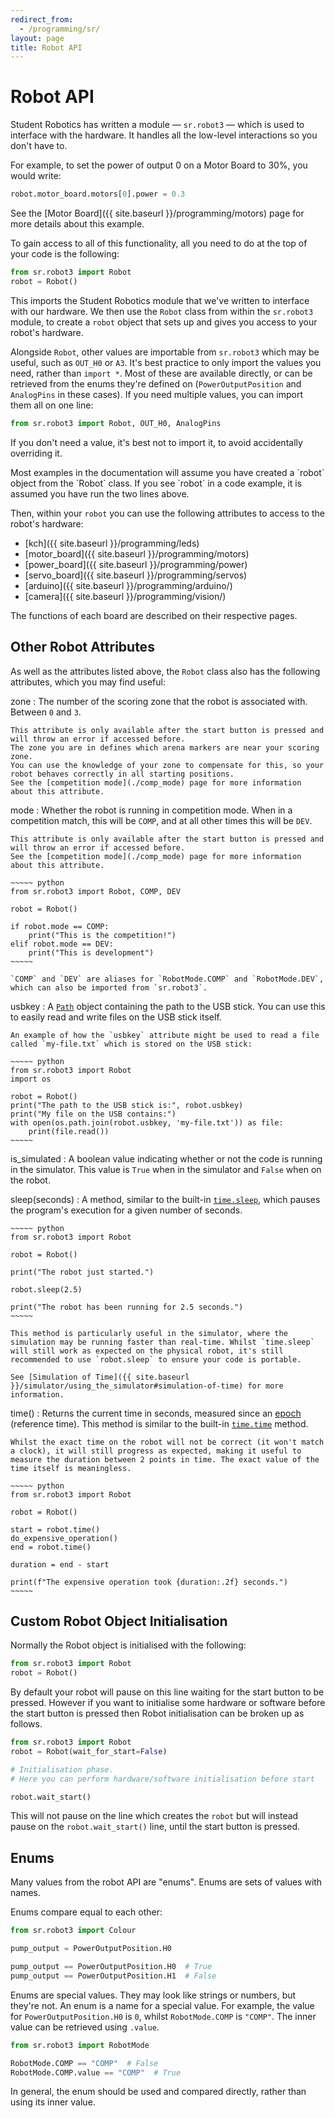 ```yaml
---
redirect_from:
  - /programming/sr/
layout: page
title: Robot API
---
```


# Robot API

Student Robotics has written a module &mdash; `sr.robot3`  &mdash; which is used to interface with the hardware.
It handles all the low-level interactions so you don't have to.

For example, to set the power of output 0 on a Motor Board to 30%, you would write:

~~~~~ python
robot.motor_board.motors[0].power = 0.3
~~~~~

<div class="info" markdown="1">
See the [Motor Board]({{ site.baseurl }}/programming/motors) page for more details about this example.
</div>

To gain access to all of this functionality, all you need to do at the top of your code is the following:

~~~~~ python
from sr.robot3 import Robot
robot = Robot()
~~~~~

This imports the Student Robotics module that we've written to interface with our hardware.
We then use the `Robot` class from within the `sr.robot3` module, to create a `robot` object that sets up and gives you access to your robot's hardware.

Alongside `Robot`, other values are importable from `sr.robot3` which may be useful, such as `OUT_H0` or `A3`. It's best practice to only import the values you need, rather than `import *`. Most of these are available directly, or can be retrieved from the enums they're defined on (`PowerOutputPosition` and `AnalogPins` in these cases). If you need multiple values, you can import them all on one line:

~~~~ python
from sr.robot3 import Robot, OUT_H0, AnalogPins
~~~~

If you don't need a value, it's best not to import it, to avoid accidentally overriding it.

<div class="info" markdown="1">
Most examples in the documentation will assume you have created a `robot` object from the `Robot` class.
If you see `robot` in a code example, it is assumed you have run the two lines above.
</div>

Then, within your `robot` you can use the following attributes to access to the robot's hardware:

* [kch]({{ site.baseurl }}/programming/leds)
* [motor_board]({{ site.baseurl }}/programming/motors)
* [power_board]({{ site.baseurl }}/programming/power)
* [servo_board]({{ site.baseurl }}/programming/servos)
* [arduino]({{ site.baseurl }}/programming/arduino/)
* [camera]({{ site.baseurl }}/programming/vision/)

The functions of each board are described on their respective pages.

## Other Robot Attributes

As well as the attributes listed above, the `Robot` class also has the following attributes, which you may find useful:

zone
:   The number of the scoring zone that the robot is associated with.
    Between `0` and `3`.

    This attribute is only available after the start button is pressed and will throw an error if accessed before.
    The zone you are in defines which arena markers are near your scoring zone.
    You can use the knowledge of your zone to compensate for this, so your robot behaves correctly in all starting positions.
    See the [competition mode](./comp_mode) page for more information about this attribute.

mode
:   Whether the robot is running in competition mode.
    When in a competition match, this will be `COMP`, and at all other times this will be `DEV`.

    This attribute is only available after the start button is pressed and will throw an error if accessed before.
    See the [competition mode](./comp_mode) page for more information about this attribute.

    ~~~~~ python
    from sr.robot3 import Robot, COMP, DEV

    robot = Robot()

    if robot.mode == COMP:
        print("This is the competition!")
    elif robot.mode == DEV:
        print("This is development")
    ~~~~~

    `COMP` and `DEV` are aliases for `RobotMode.COMP` and `RobotMode.DEV`, which can also be imported from `sr.robot3`.

usbkey
:   A [`Path`](https://docs.python.org/3/library/pathlib.html#basic-use) object containing the path to the USB stick.
    You can use this to easily read and write files on the USB stick itself.

    An example of how the `usbkey` attribute might be used to read a file called `my-file.txt` which is stored on the USB stick:

    ~~~~~ python
    from sr.robot3 import Robot
    import os

    robot = Robot()
    print("The path to the USB stick is:", robot.usbkey)
    print("My file on the USB contains:")
    with open(os.path.join(robot.usbkey, 'my-file.txt')) as file:
        print(file.read())
    ~~~~~

is_simulated
:   A boolean value indicating whether or not the code is running in the simulator.
    This value is `True` when in the simulator and `False` when on the robot.

sleep(seconds)
:   A method, similar to the built-in [`time.sleep`](https://docs.python.org/3/library/time.html#time.sleep), which pauses the program's execution for a given number of seconds.

    ~~~~~ python
    from sr.robot3 import Robot

    robot = Robot()

    print("The robot just started.")

    robot.sleep(2.5)

    print("The robot has been running for 2.5 seconds.")
    ~~~~~

    This method is particularly useful in the simulator, where the simulation may be running faster than real-time. Whilst `time.sleep` will still work as expected on the physical robot, it's still recommended to use `robot.sleep` to ensure your code is portable.

    See [Simulation of Time]({{ site.baseurl }}/simulator/using_the_simulator#simulation-of-time) for more information.

time()
:   Returns the current time in seconds, measured since an [epoch](https://en.wikipedia.org/wiki/Epoch) (reference time). This method is similar to the built-in [`time.time`](https://docs.python.org/3/library/time.html#time.time) method.

    Whilst the exact time on the robot will not be correct (it won't match a clock), it will still progress as expected, making it useful to measure the duration between 2 points in time. The exact value of the time itself is meaningless.

    ~~~~~ python
    from sr.robot3 import Robot

    robot = Robot()

    start = robot.time()
    do_expensive_operation()
    end = robot.time()

    duration = end - start

    print(f"The expensive operation took {duration:.2f} seconds.")
    ~~~~~

## Custom Robot Object Initialisation

Normally the Robot object is initialised with the following:

~~~~~ python
from sr.robot3 import Robot
robot = Robot()
~~~~~

By default your robot will pause on this line waiting for the start button to be pressed.
However if you want to initialise some hardware or software before the start button is pressed then Robot initialisation can be broken up as follows.

~~~~~ python
from sr.robot3 import Robot
robot = Robot(wait_for_start=False)

# Initialisation phase.
# Here you can perform hardware/software initialisation before start

robot.wait_start()
~~~~~

This will not pause on the line which creates the `robot` but will instead pause on the `robot.wait_start()` line, until the start button is pressed.

## Enums

Many values from the robot API are "enums". Enums are sets of values with names.

Enums compare equal to each other:

~~~~~ python
from sr.robot3 import Colour

pump_output = PowerOutputPosition.H0

pump_output == PowerOutputPosition.H0  # True
pump_output == PowerOutputPosition.H1  # False
~~~~~

Enums are special values. They may look like strings or numbers, but they're not. An enum is a name for a special value. For example, the value for `PowerOutputPosition.H0` is `0`, whilst `RobotMode.COMP` is `"COMP"`. The inner value can be retrieved using `.value`.


~~~~~ python
from sr.robot3 import RobotMode

RobotMode.COMP == "COMP"  # False
RobotMode.COMP.value == "COMP"  # True
~~~~~

In general, the enum should be used and compared directly, rather than using its inner value.
